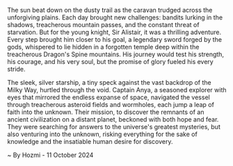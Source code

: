 
The sun beat down on the dusty trail as the caravan trudged across the unforgiving plains.  Each day brought new challenges: bandits lurking in the shadows, treacherous mountain passes, and the constant threat of starvation.  But for the young knight, Sir Alistair, it was a thrilling adventure. Every step brought him closer to his goal, a legendary sword forged by the gods, whispered to lie hidden in a forgotten temple deep within the treacherous Dragon's Spine mountains. His journey would test his strength, his courage, and his very soul, but the promise of glory fueled his every stride.

The sleek, silver starship, a tiny speck against the vast backdrop of the Milky Way, hurtled through the void.  Captain Anya, a seasoned explorer with eyes that mirrored the endless expanse of space, navigated the vessel through treacherous asteroid fields and wormholes, each jump a leap of faith into the unknown.  Their mission, to discover the remnants of an ancient civilization on a distant planet, beckoned with both hope and fear.  They were searching for answers to the universe's greatest mysteries, but also venturing into the unknown, risking everything for the sake of knowledge and the insatiable human desire for discovery. 

~ By Hozmi - 11 October 2024
